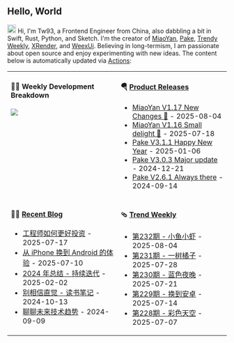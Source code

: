 ## Hello, World

<img src='https://x.tw93.fun/images/hi.gif' alt='Hi' width="20"/> Hi, I'm Tw93, a Frontend Engineer from China, also dabbling a bit in Swift, Rust, Python, and Sketch. I'm the creator of [MiaoYan](https://miaoyan.app/), [Pake](https://github.com/tw93/pake), [Trendy Weekly](https://weekly.tw93.fun/), [XRender](https://xrender.fun/), and [WeexUi](https://apache.github.io/incubator-weex-ui/). Believing in long-termism, I am passionate about open source and enjoy experimenting with new ideas. The content below is automatically updated via <a href="https://github.com/tw93/tw93/actions" target="_blank">Actions</a>:

<table width="960px">
<tr>
<td valign="top" width="50%">

#### 🏊‍♂️ Weekly Development Breakdown

<picture>
  <source media="(prefers-color-scheme: dark)" srcset="https://x.tw93.fun/images/wakatime_weekly_language_stats_black.svg">
  <source media="(prefers-color-scheme: light)" srcset="https://x.tw93.fun/images/wakatime_weekly_language_stats.svg">
  <img src="https://x.tw93.fun/images/wakatime_weekly_language_stats.svg">
</picture>

</td>
<td valign="top" width="50%">

#### 🪂 <a href="https://github.com/tw93/tw93/blob/master/releases.md" target="_blank">Product Releases</a>

<!-- recent_releases starts -->
* <a href='https://github.com/tw93/MiaoYan/releases/tag/V1.17.0' target='_blank'>MiaoYan V1.17 New Changes 🎉</a> - 2025-08-04
* <a href='https://github.com/tw93/MiaoYan/releases/tag/V1.16.0' target='_blank'>MiaoYan V1.16 Small delight 🎉</a> - 2025-07-18
* <a href='https://github.com/tw93/Pake/releases/tag/V3.1.1' target='_blank'>Pake V3.1.1 Happy New Year</a> - 2025-01-06
* <a href='https://github.com/tw93/Pake/releases/tag/V3.0.3' target='_blank'>Pake V3.0.3 Major update</a> - 2024-12-21
* <a href='https://github.com/tw93/Pake/releases/tag/V2.6.0' target='_blank'>Pake V2.6.1 Always there</a> - 2024-09-14
<!-- recent_releases ends -->

</td>
</tr>
<tr>
<td valign="top" width="50%">

#### 🤾‍♂️ <a href="https://tw93.fun" target="_blank">Recent Blog</a>

<!-- blog starts -->
* <a href='https://tw93.fun/2025-07-17/money.html' target='_blank'>工程师如何更好投资</a> - 2025-07-17
* <a href='https://tw93.fun/2025-07-10/android.html' target='_blank'>从 iPhone 换到 Android 的体验</a> - 2025-07-10
* <a href='https://tw93.fun/2025-02-02/my-2024.html' target='_blank'>2024 年总结 - 持续迭代</a> - 2025-02-02
* <a href='https://tw93.fun/2024-10-13/intuition.html' target='_blank'>别相信直觉 - 读书笔记</a> - 2024-10-13
* <a href='https://tw93.fun/2024-09-09/future.html' target='_blank'>聊聊未来技术趋势</a> - 2024-09-09
<!-- blog ends -->

</td>
<td valign="top" width="50%">

#### 🩴 <a href="https://weekly.tw93.fun" target="_blank">Trend Weekly</a>

<!-- weekly starts -->

* <a href='https://weekly.tw93.fun/posts/232-%E5%B0%8F%E9%B1%BC%E5%B0%8F%E8%99%BE/' target='_blank'>第232期 - 小鱼小虾</a> - 2025-08-04
* <a href='https://weekly.tw93.fun/posts/231-%E4%B8%80%E6%A0%91%E6%A9%98%E5%AD%90/' target='_blank'>第231期 - 一树橘子</a> - 2025-07-28
* <a href='https://weekly.tw93.fun/posts/230-%E8%93%9D%E8%89%B2%E5%A4%9C%E6%99%9A/' target='_blank'>第230期 - 蓝色夜晚</a> - 2025-07-21
* <a href='https://weekly.tw93.fun/posts/229-%E6%8D%A2%E5%88%B0%E5%AE%89%E5%8D%93/' target='_blank'>第229期 - 换到安卓</a> - 2025-07-14
* <a href='https://weekly.tw93.fun/posts/228-%E5%BD%A9%E8%89%B2%E5%A4%A9%E7%A9%BA/' target='_blank'>第228期 - 彩色天空</a> - 2025-07-07
<!-- weekly ends -->

</td>
</tr>

</table>
